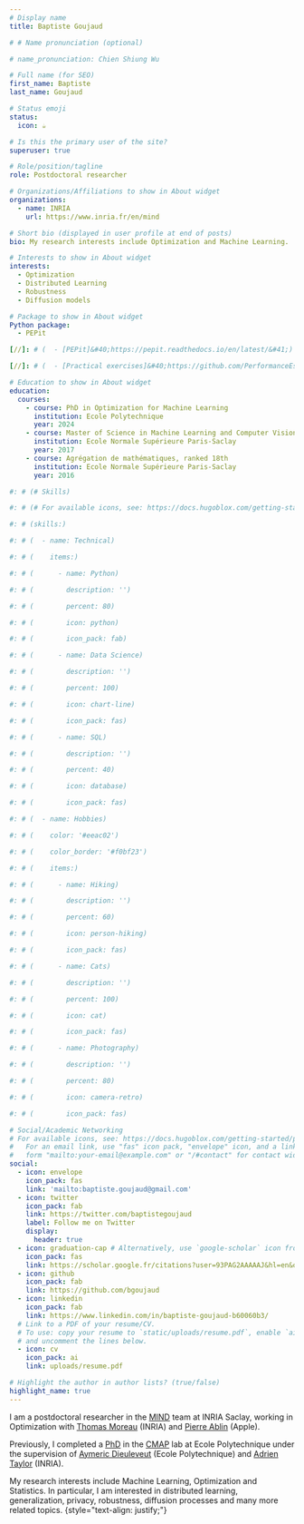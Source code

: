 ```yaml
---
# Display name
title: Baptiste Goujaud

# # Name pronunciation (optional)

# name_pronunciation: Chien Shiung Wu

# Full name (for SEO)
first_name: Baptiste
last_name: Goujaud

# Status emoji
status:
  icon: ☕️

# Is this the primary user of the site?
superuser: true

# Role/position/tagline
role: Postdoctoral researcher

# Organizations/Affiliations to show in About widget
organizations:
  - name: INRIA
    url: https://www.inria.fr/en/mind

# Short bio (displayed in user profile at end of posts)
bio: My research interests include Optimization and Machine Learning.

# Interests to show in About widget
interests:
  - Optimization
  - Distributed Learning
  - Robustness
  - Diffusion models

# Package to show in About widget
Python package:
  - PEPit

[//]: # (  - [PEPit]&#40;https://pepit.readthedocs.io/en/latest/&#41;)

[//]: # (  - [Practical exercises]&#40;https://github.com/PerformanceEstimation/Learning-Performance-Estimation&#41;)

# Education to show in About widget
education:
  courses:
    - course: PhD in Optimization for Machine Learning
      institution: Ecole Polytechnique
      year: 2024
    - course: Master of Science in Machine Learning and Computer Vision (MVA)
      institution: Ecole Normale Supérieure Paris-Saclay
      year: 2017
    - course: Agrégation de mathématiques, ranked 18th
      institution: Ecole Normale Supérieure Paris-Saclay
      year: 2016

#: # (# Skills)

#: # (# For available icons, see: https://docs.hugoblox.com/getting-started/page-builder/#icons)

#: # (skills:)

#: # (  - name: Technical)

#: # (    items:)

#: # (      - name: Python)

#: # (        description: '')

#: # (        percent: 80)

#: # (        icon: python)

#: # (        icon_pack: fab)

#: # (      - name: Data Science)

#: # (        description: '')

#: # (        percent: 100)

#: # (        icon: chart-line)

#: # (        icon_pack: fas)

#: # (      - name: SQL)

#: # (        description: '')

#: # (        percent: 40)

#: # (        icon: database)

#: # (        icon_pack: fas)

#: # (  - name: Hobbies)

#: # (    color: '#eeac02')

#: # (    color_border: '#f0bf23')

#: # (    items:)

#: # (      - name: Hiking)

#: # (        description: '')

#: # (        percent: 60)

#: # (        icon: person-hiking)

#: # (        icon_pack: fas)

#: # (      - name: Cats)

#: # (        description: '')

#: # (        percent: 100)

#: # (        icon: cat)

#: # (        icon_pack: fas)

#: # (      - name: Photography)

#: # (        description: '')

#: # (        percent: 80)

#: # (        icon: camera-retro)

#: # (        icon_pack: fas)

# Social/Academic Networking
# For available icons, see: https://docs.hugoblox.com/getting-started/page-builder/#icons
#   For an email link, use "fas" icon pack, "envelope" icon, and a link in the
#   form "mailto:your-email@example.com" or "/#contact" for contact widget.
social:
  - icon: envelope
    icon_pack: fas
    link: 'mailto:baptiste.goujaud@gmail.com'
  - icon: twitter
    icon_pack: fab
    link: https://twitter.com/baptistegoujaud
    label: Follow me on Twitter
    display:
      header: true
  - icon: graduation-cap # Alternatively, use `google-scholar` icon from `ai` icon pack
    icon_pack: fas
    link: https://scholar.google.fr/citations?user=93PAG2AAAAAJ&hl=en&oi=ao
  - icon: github
    icon_pack: fab
    link: https://github.com/bgoujaud
  - icon: linkedin
    icon_pack: fab
    link: https://www.linkedin.com/in/baptiste-goujaud-b60060b3/
  # Link to a PDF of your resume/CV.
  # To use: copy your resume to `static/uploads/resume.pdf`, enable `ai` icons in `params.yaml`,
  # and uncomment the lines below.
  - icon: cv
    icon_pack: ai
    link: uploads/resume.pdf

# Highlight the author in author lists? (true/false)
highlight_name: true
---
```


I am a postdoctoral researcher in the
<a href="https://www.inria.fr/en/mind">MIND</a>
team at INRIA Saclay, working in Optimization with
<a href="https://tommoral.github.io/about.html">Thomas Moreau</a> (INRIA)
and <a href="https://pierreablin.com/">Pierre Ablin</a> (Apple).

Previously, I completed a
<a href="https://theses.hal.science/tel-04746799">PhD</a>
in the <a href="https://cmap.ip-paris.fr/">CMAP</a>
lab at Ecole Polytechnique under the supervision of
<a href="http://www.cmap.polytechnique.fr/~aymeric.dieuleveut/">Aymeric Dieuleveut</a> (Ecole Polytechnique)
and <a href="https://adrientaylor.github.io">Adrien Taylor</a> (INRIA).

My research interests include Machine Learning, Optimization and Statistics.
In particular, I am interested in distributed learning, generalization, privacy, robustness,
diffusion processes and many more related topics.
{style="text-align: justify;"}
